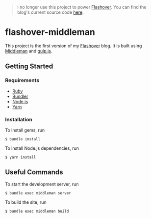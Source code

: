 > I no longer use this project to power [Flashover](https://www.flashover.blog/). You can find the blog's current source code [here](https://github.com/jonaskay/flashover-gatsby).

# flashover-middleman

This project is the first version of my [Flashover](https://www.flashover.blog/) blog. It is built using [Middleman](https://middlemanapp.com/) and [gulp.js](https://gulpjs.com/).

## Getting Started

### Requirements

- [Ruby](https://www.ruby-lang.org/en/)
- [Bundler](http://bundler.io/)
- [Node.js](https://nodejs.org/en/)
- [Yarn](https://yarnpkg.com/lang/en/)

### Installation

To install gems, run

```
$ bundle install
```

To install Node.js dependencies, run

```
$ yarn install
```

## Useful Commands

To start the development server, run

    $ bundle exec middleman server

To build the site, run

    $ bundle exec middleman build
